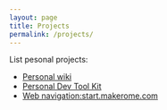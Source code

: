 ```yaml
---
layout: page
title: Projects
permalink: /projects/
---
```


List pesonal projects:

- [Personal wiki](https://github.com/kkfnui/kkfnui.github.io/wiki)
- [Personal Dev Tool Kit](https://github.com/kkfnui/ToolKit)
- [Web navigation:start.makerome.com](https://github.com/kkfnui/start.makerome.com)
